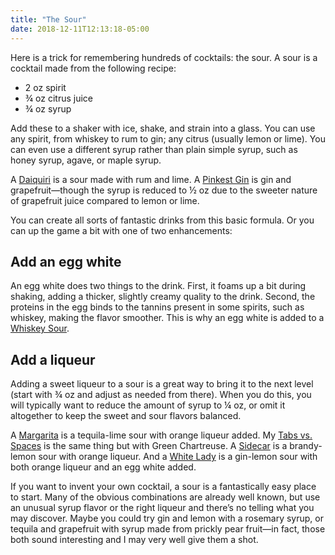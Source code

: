 ```yaml
---
title: "The Sour"
date: 2018-12-11T12:13:18-05:00
---
```

Here is a trick for remembering hundreds of cocktails: the sour. A sour is a cocktail made from the following recipe:

* 2 oz spirit
* ¾ oz citrus juice
* ¾ oz syrup

<!--more-->

Add these to a shaker with ice, shake, and strain into a glass. You can use any spirit, from whiskey to rum to gin; any citrus (usually lemon or lime). You can even use a different syrup rather than plain simple syrup, such as honey syrup, agave, or maple syrup.

A [Daiquiri](/drinks/daiquiri/) is a sour made with rum and lime. A [Pinkest Gin](/drinks/pinkest-gin/) is gin and grapefruit—though the syrup is reduced to ½ oz due to the sweeter nature of grapefruit juice compared to lemon or lime.

You can create all sorts of fantastic drinks from this basic formula. Or you can up the game a bit with one of two enhancements:

## Add an egg white

An egg white does two things to the drink. First, it foams up a bit during shaking, adding a thicker, slightly creamy quality to the drink. Second, the proteins in the egg binds to the tannins present in some spirits, such as whiskey, making the flavor smoother. This is why an egg white is added to a [Whiskey Sour](/drinks/maple-bourbon-sour/).

## Add a liqueur

Adding a sweet liqueur to a sour is a great way to bring it to the next level (start with ¾ oz and adjust as needed from there). When you do this, you will typically want to reduce the amount of syrup to ¼ oz, or omit it altogether to keep the sweet and sour flavors balanced.

A [Margarita](/drinks/margarita/) is a tequila-lime sour with orange liqueur added. My [Tabs vs. Spaces](/drinks/tabs-vs-spaces/) is the same thing but with Green Chartreuse. A [Sidecar](/drinks/sidecar/) is a brandy-lemon sour with orange liqueur. And a [White Lady](/drinks/white-lady/) is a gin-lemon sour with both orange liqueur and an egg white added.

If you want to invent your own cocktail, a sour is a fantastically easy place to start. Many of the obvious combinations are already well known, but use an unusual syrup flavor or the right liqueur and there’s no telling what you may discover. Maybe you could try gin and lemon with a rosemary syrup, or tequila and grapefruit with syrup made from prickly pear fruit—in fact, those both sound interesting and I may very well give them a shot.
